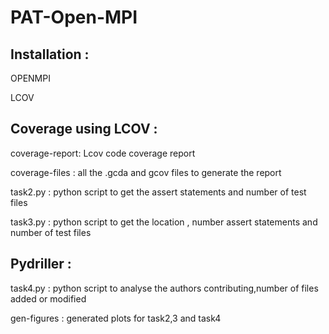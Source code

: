 # PAT-Open-MPI

## Installation :

OPENMPI 

LCOV

## Coverage using LCOV :

coverage-report: Lcov code coverage report

coverage-files : all the .gcda and gcov files to generate the report

task2.py : python script to get the assert statements and number of test files

task3.py : python script to get the location , number assert statements and number of test files

## Pydriller :

task4.py : python script to analyse the authors contributing,number of files added or modified

gen-figures : generated plots for task2,3 and task4

